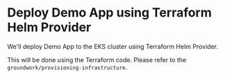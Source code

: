 # Deploy Demo App using Terraform Helm Provider

We'll deploy Demo App to the EKS cluster using Terraform Helm Provider.

This will be done using the Terraform code.
Please refer to the `groundwork/provisioning-infrastructure`.

